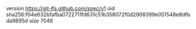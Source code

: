 version https://git-lfs.github.com/spec/v1
oid sha256:f04e632bfafba0722711fd631c51b358072f0d2908399e051548e8dfbda9895d
size 7048
